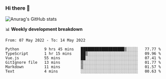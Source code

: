 ### Hi there 👋
![Anurag's GitHub stats](https://github-readme-stats.vercel.app/api?username=jami1024&show_icons=true&theme=radical)

📊 **Weekly development breakdown**
<!--START_SECTION:waka-->

```text
From: 07 May 2022 - To: 14 May 2022

Python           9 hrs 45 mins   ███████████████████▒░░░░░   77.77 %
TypeScript       1 hr 15 mins    ██▒░░░░░░░░░░░░░░░░░░░░░░   09.96 %
Vue.js           55 mins         ██░░░░░░░░░░░░░░░░░░░░░░░   07.41 %
GitIgnore file   13 mins         ▒░░░░░░░░░░░░░░░░░░░░░░░░   01.77 %
Markdown         11 mins         ▒░░░░░░░░░░░░░░░░░░░░░░░░   01.57 %
Text             4 mins          ░░░░░░░░░░░░░░░░░░░░░░░░░   00.63 %
```

<!--END_SECTION:waka-->
<!--
**jami1024/jami1024** is a ✨ _special_ ✨ repository because its `README.md` (this file) appears on your GitHub profile.

Here are some ideas to get you started:

- 🔭 I’m currently working on ...
- 🌱 I’m currently learning ...
- 👯 I’m looking to collaborate on ...
- 🤔 I’m looking for help with ...
- 💬 Ask me about ...
- 📫 How to reach me: ...
- 😄 Pronouns: ...
- ⚡ Fun fact: ...
-->

